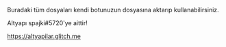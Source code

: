 Buradaki tüm dosyaları kendi botunuzun dosyasına aktarıp kullanabilirsiniz.

Altyapı spajki#5720'ye aittir!

https://altyapilar.glitch.me